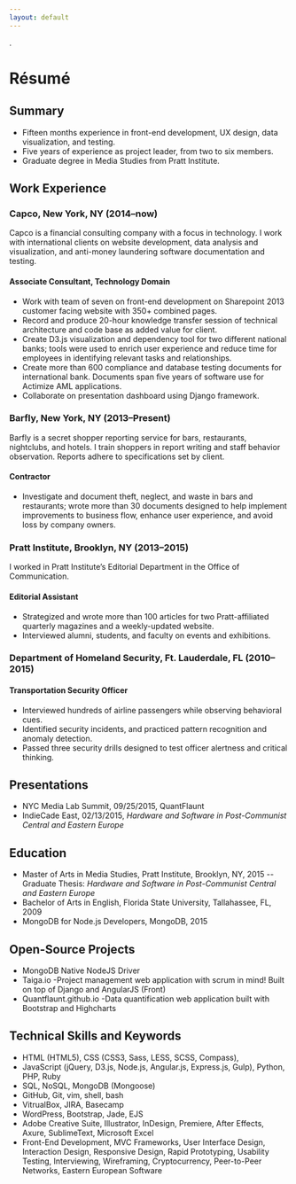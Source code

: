 ```yaml
---
layout: default
---
```

.


# Résumé


## Summary
- Fifteen months experience in front-end development, UX design, data visualization, and testing.
- Five years of experience as project leader, from two to six members.
- Graduate degree in Media Studies from Pratt Institute.

## Work Experience

### Capco, New York, NY (2014–now)
Capco is a financial consulting company with a focus in technology. I work with international clients on website development, data analysis and visualization, and anti-money laundering software documentation and testing.


#### Associate Consultant, Technology Domain
- Work with team of seven on front-end development on Sharepoint 2013 customer facing website with 350+ combined pages.
- Record and produce 20-hour knowledge transfer session of technical architecture and code base as added value for client.
- Create D3.js visualization and dependency tool for two different national banks; tools were used to enrich user experience and reduce time for employees in identifying relevant tasks and relationships.
- Create more than 600 compliance and database testing documents for international bank. Documents span five years of software use for Actimize AML applications.
- Collaborate on presentation dashboard using Django framework.


### Barfly, New York, NY (2013–Present)
Barfly is a secret shopper reporting service for bars, restaurants, nightclubs, and hotels. I train shoppers in report writing and staff behavior observation. Reports adhere to specifications set by client.


#### Contractor
- Investigate and document theft, neglect, and waste in bars and restaurants; wrote more than 30 documents designed to help implement improvements to business flow, enhance user experience, and avoid loss by company owners.


### Pratt Institute, Brooklyn, NY (2013–2015)
I worked in Pratt Institute’s Editorial Department in the Office of Communication.


#### Editorial Assistant
- Strategized and wrote more than 100 articles for two Pratt-affiliated quarterly magazines and a weekly-updated website.
- Interviewed alumni, students, and faculty on events and exhibitions.


### Department of Homeland Security, Ft. Lauderdale, FL (2010–2015)


#### Transportation Security Officer
- Interviewed hundreds of airline passengers while observing behavioral cues.
- Identified security incidents, and practiced pattern recognition and anomaly detection.
- Passed three security drills designed to test officer alertness and critical thinking.


## Presentations
- NYC Media Lab Summit, 09/25/2015, QuantFlaunt
- IndieCade East, 02/13/2015, *Hardware and Software in Post-Communist Central and Eastern Europe*


## Education
- Master of Arts in Media Studies, Pratt Institute, Brooklyn, NY, 2015
-- Graduate Thesis: *Hardware and Software in Post-Communist Central and Eastern Europe*
- Bachelor of Arts in English, Florida State University, Tallahassee, FL, 2009
- MongoDB for Node.js Developers, MongoDB, 2015


## Open-Source Projects
- MongoDB Native NodeJS Driver
- Taiga.io -Project management web application with scrum in mind! Built on top of Django and AngularJS (Front)
- Quantflaunt.github.io -Data quantification web application built with Bootstrap and Highcharts

## Technical Skills and Keywords
- HTML (HTML5), CSS (CSS3, Sass, LESS, SCSS, Compass),
- JavaScript (jQuery, D3.js, Node.js, Angular.js, Express.js, Gulp), Python, PHP, Ruby
- SQL, NoSQL, MongoDB (Mongoose)
- GitHub, Git, vim, shell, bash
- VitrualBox, JIRA, Basecamp
- WordPress, Bootstrap, Jade, EJS
- Adobe Creative Suite, Illustrator, InDesign, Premiere, After Effects, Axure, SublimeText, Microsoft Excel
- Front-End Development, MVC Frameworks, User Interface Design, Interaction Design, Responsive Design, Rapid Prototyping, Usability Testing, Interviewing, Wireframing, Cryptocurrency, Peer-to-Peer Networks, Eastern European Software
